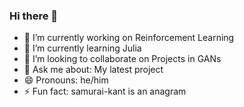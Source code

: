 ### Hi there 👋

<!--
**samurai-kant/samurai-kant** is a ✨ _special_ ✨ repository because its `README.md` (this file) appears on your GitHub profile.-->


- 🔭 I’m currently working on Reinforcement Learning
- 🌱 I’m currently learning Julia
- 👯 I’m looking to collaborate on Projects in GANs
- 💬 Ask me about: My latest project
- 😄 Pronouns: he/him
- ⚡ Fun fact: samurai-kant is an anagram 

